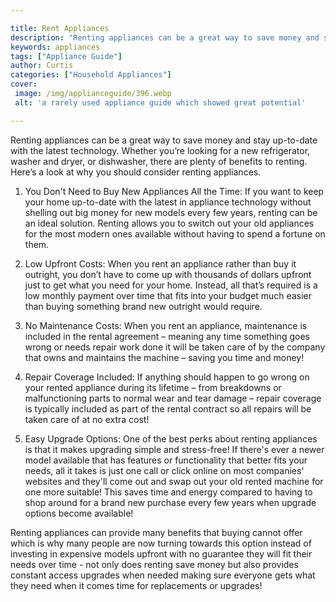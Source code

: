 ```yaml
---

title: Rent Appliances
description: "Renting appliances can be a great way to save money and stay up-to-date with the latest technology. Whether you’re looking for a n...get more info"
keywords: appliances
tags: ["Appliance Guide"]
author: Curtis
categories: ["Household Appliances"]
cover: 
 image: /img/applianceguide/396.webp
 alt: 'a rarely used appliance guide which showed great potential'

---
```


Renting appliances can be a great way to save money and stay up-to-date with the latest technology. Whether you’re looking for a new refrigerator, washer and dryer, or dishwasher, there are plenty of benefits to renting. Here’s a look at why you should consider renting appliances.

1. You Don't Need to Buy New Appliances All the Time: If you want to keep your home up-to-date with the latest in appliance technology without shelling out big money for new models every few years, renting can be an ideal solution. Renting allows you to switch out your old appliances for the most modern ones available without having to spend a fortune on them.

2. Low Upfront Costs: When you rent an appliance rather than buy it outright, you don’t have to come up with thousands of dollars upfront just to get what you need for your home. Instead, all that’s required is a low monthly payment over time that fits into your budget much easier than buying something brand new outright would require.

3. No Maintenance Costs: When you rent an appliance, maintenance is included in the rental agreement – meaning any time something goes wrong or needs repair work done it will be taken care of by the company that owns and maintains the machine – saving you time and money!
 
4. Repair Coverage Included: If anything should happen to go wrong on your rented appliance during its lifetime – from breakdowns or malfunctioning parts to normal wear and tear damage – repair coverage is typically included as part of the rental contract so all repairs will be taken care of at no extra cost! 
 
5. Easy Upgrade Options: One of the best perks about renting appliances is that it makes upgrading simple and stress-free! If there's ever a newer model available that has features or functionality that better fits your needs, all it takes is just one call or click online on most companies' websites and they'll come out and swap out your old rented machine for one more suitable! This saves time and energy compared to having to shop around for a brand new purchase every few years when upgrade options become available! 

Renting appliances can provide many benefits that buying cannot offer which is why many people are now turning towards this option instead of investing in expensive models upfront with no guarantee they will fit their needs over time - not only does renting save money but also provides constant access upgrades when needed making sure everyone gets what they need when it comes time for replacements or upgrades!
